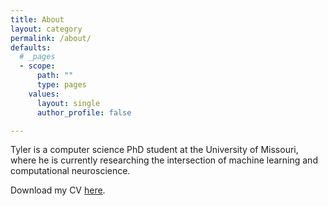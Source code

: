 ```yaml
---
title: About
layout: category
permalink: /about/
defaults:
  # _pages
  - scope:
      path: ""
      type: pages
    values:
      layout: single
      author_profile: false

---
```


Tyler is a computer science PhD student at the University of Missouri, where he is currently researching the intersection of machine learning and computational neuroscience.

Download my CV [here](/assets/Tyler_Banks_CV_Latest.pdf).
